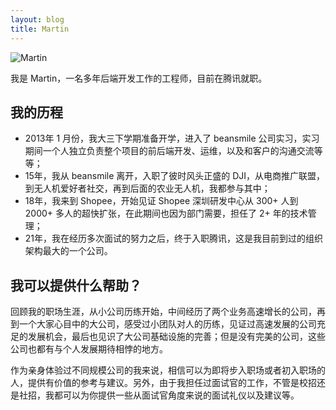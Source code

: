 ```yaml
---
layout: blog
title: Martin
---
```


![Martin](/images/avatars/martin.jpg)

我是 Martin，一名多年后端开发工作的工程师，目前在腾讯就职。

## 我的历程

* 2013年 1 月份，我大三下学期准备开学，进入了 beansmile 公司实习，实习期间一个人独立负责整个项目的前后端开发、运维，以及和客户的沟通交流等等；
* 15年，我从 beansmile 离开，入职了彼时风头正盛的 DJI，从电商推广联盟，到无人机爱好者社交，再到后面的农业无人机，我都参与其中；
* 18年，我来到 Shopee，开始见证 Shopee 深圳研发中心从 300+ 人到 2000+ 多人的超快扩张，在此期间也因为部门需要，担任了 2+ 年的技术管理；
* 21年，我在经历多次面试的努力之后，终于入职腾讯，这是我目前到过的组织架构最大的一个公司。

## 我可以提供什么帮助？
回顾我的职场生涯，从小公司历练开始，中间经历了两个业务高速增长的公司，再到一个大家心目中的大公司，感受过小团队对人的历练，见证过高速发展的公司充足的发展机会，最后也见识了大公司基础设施的完善；但是没有完美的公司，这些公司也都有与个人发展期待相悖的地方。

作为亲身体验过不同规模公司的我来说，相信可以为即将步入职场或者初入职场的人，提供有价值的参考与建议。另外，由于我担任过面试官的工作，不管是校招还是社招，我都可以为你提供一些从面试官角度来说的面试礼仪以及建议等。